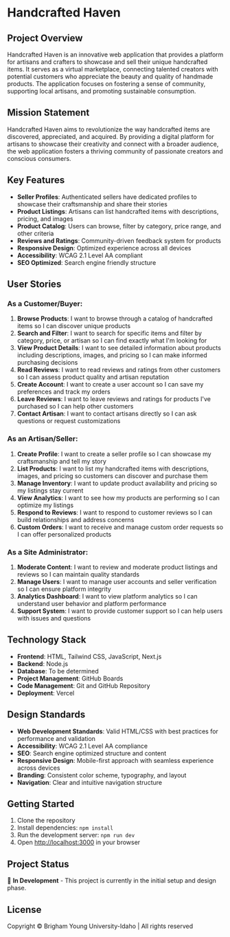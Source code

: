 # Handcrafted Haven

## Project Overview

Handcrafted Haven is an innovative web application that provides a platform for artisans and crafters to showcase and sell their unique handcrafted items. It serves as a virtual marketplace, connecting talented creators with potential customers who appreciate the beauty and quality of handmade products. The application focuses on fostering a sense of community, supporting local artisans, and promoting sustainable consumption.

## Mission Statement

Handcrafted Haven aims to revolutionize the way handcrafted items are discovered, appreciated, and acquired. By providing a digital platform for artisans to showcase their creativity and connect with a broader audience, the web application fosters a thriving community of passionate creators and conscious consumers.

## Key Features

- **Seller Profiles**: Authenticated sellers have dedicated profiles to showcase their craftsmanship and share their stories
- **Product Listings**: Artisans can list handcrafted items with descriptions, pricing, and images
- **Product Catalog**: Users can browse, filter by category, price range, and other criteria
- **Reviews and Ratings**: Community-driven feedback system for products
- **Responsive Design**: Optimized experience across all devices
- **Accessibility**: WCAG 2.1 Level AA compliant
- **SEO Optimized**: Search engine friendly structure

## User Stories

### As a Customer/Buyer:
1. **Browse Products**: I want to browse through a catalog of handcrafted items so I can discover unique products
2. **Search and Filter**: I want to search for specific items and filter by category, price, or artisan so I can find exactly what I'm looking for
3. **View Product Details**: I want to see detailed information about products including descriptions, images, and pricing so I can make informed purchasing decisions
4. **Read Reviews**: I want to read reviews and ratings from other customers so I can assess product quality and artisan reputation
5. **Create Account**: I want to create a user account so I can save my preferences and track my orders
6. **Leave Reviews**: I want to leave reviews and ratings for products I've purchased so I can help other customers
7. **Contact Artisan**: I want to contact artisans directly so I can ask questions or request customizations

### As an Artisan/Seller:
1. **Create Profile**: I want to create a seller profile so I can showcase my craftsmanship and tell my story
2. **List Products**: I want to list my handcrafted items with descriptions, images, and pricing so customers can discover and purchase them
3. **Manage Inventory**: I want to update product availability and pricing so my listings stay current
4. **View Analytics**: I want to see how my products are performing so I can optimize my listings
5. **Respond to Reviews**: I want to respond to customer reviews so I can build relationships and address concerns
6. **Custom Orders**: I want to receive and manage custom order requests so I can offer personalized products

### As a Site Administrator:
1. **Moderate Content**: I want to review and moderate product listings and reviews so I can maintain quality standards
2. **Manage Users**: I want to manage user accounts and seller verification so I can ensure platform integrity
3. **Analytics Dashboard**: I want to view platform analytics so I can understand user behavior and platform performance
4. **Support System**: I want to provide customer support so I can help users with issues and questions

## Technology Stack

- **Frontend**: HTML, Tailwind CSS, JavaScript, Next.js
- **Backend**: Node.js
- **Database**: To be determined
- **Project Management**: GitHub Boards
- **Code Management**: Git and GitHub Repository
- **Deployment**: Vercel

## Design Standards

- **Web Development Standards**: Valid HTML/CSS with best practices for performance and validation
- **Accessibility**: WCAG 2.1 Level AA compliance
- **SEO**: Search engine optimized structure and content
- **Responsive Design**: Mobile-first approach with seamless experience across devices
- **Branding**: Consistent color scheme, typography, and layout
- **Navigation**: Clear and intuitive navigation structure


## Getting Started

1. Clone the repository
2. Install dependencies: `npm install`
3. Run the development server: `npm run dev`
4. Open [http://localhost:3000](http://localhost:3000) in your browser

## Project Status

🚧 **In Development** - This project is currently in the initial setup and design phase.

## License

Copyright © Brigham Young University-Idaho | All rights reserved
